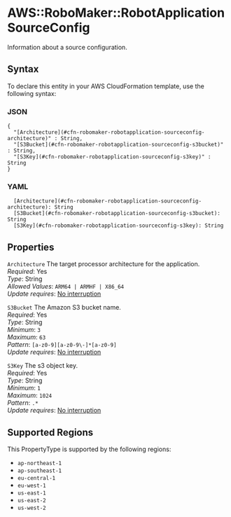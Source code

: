 # AWS::RoboMaker::RobotApplication SourceConfig<a name="aws-properties-robomaker-robotapplication-sourceconfig"></a>

Information about a source configuration\.

## Syntax<a name="aws-properties-robomaker-robotapplication-sourceconfig-syntax"></a>

To declare this entity in your AWS CloudFormation template, use the following syntax:

### JSON<a name="aws-properties-robomaker-robotapplication-sourceconfig-syntax.json"></a>

```
{
  "[Architecture](#cfn-robomaker-robotapplication-sourceconfig-architecture)" : String,
  "[S3Bucket](#cfn-robomaker-robotapplication-sourceconfig-s3bucket)" : String,
  "[S3Key](#cfn-robomaker-robotapplication-sourceconfig-s3key)" : String
}
```

### YAML<a name="aws-properties-robomaker-robotapplication-sourceconfig-syntax.yaml"></a>

```
  [Architecture](#cfn-robomaker-robotapplication-sourceconfig-architecture): String
  [S3Bucket](#cfn-robomaker-robotapplication-sourceconfig-s3bucket): String
  [S3Key](#cfn-robomaker-robotapplication-sourceconfig-s3key): String
```

## Properties<a name="aws-properties-robomaker-robotapplication-sourceconfig-properties"></a>

`Architecture`  <a name="cfn-robomaker-robotapplication-sourceconfig-architecture"></a>
The target processor architecture for the application\.  
*Required*: Yes  
*Type*: String  
*Allowed Values*: `ARM64 | ARMHF | X86_64`  
*Update requires*: [No interruption](https://docs.aws.amazon.com/AWSCloudFormation/latest/UserGuide/using-cfn-updating-stacks-update-behaviors.html#update-no-interrupt)

`S3Bucket`  <a name="cfn-robomaker-robotapplication-sourceconfig-s3bucket"></a>
The Amazon S3 bucket name\.  
*Required*: Yes  
*Type*: String  
*Minimum*: `3`  
*Maximum*: `63`  
*Pattern*: `[a-z0-9][a-z0-9\-]*[a-z0-9]`  
*Update requires*: [No interruption](https://docs.aws.amazon.com/AWSCloudFormation/latest/UserGuide/using-cfn-updating-stacks-update-behaviors.html#update-no-interrupt)

`S3Key`  <a name="cfn-robomaker-robotapplication-sourceconfig-s3key"></a>
The s3 object key\.  
*Required*: Yes  
*Type*: String  
*Minimum*: `1`  
*Maximum*: `1024`  
*Pattern*: `.*`  
*Update requires*: [No interruption](https://docs.aws.amazon.com/AWSCloudFormation/latest/UserGuide/using-cfn-updating-stacks-update-behaviors.html#update-no-interrupt)

## Supported Regions

This PropertyType is supported by the following regions:

- `ap-northeast-1`
- `ap-southeast-1`
- `eu-central-1`
- `eu-west-1`
- `us-east-1`
- `us-east-2`
- `us-west-2`
